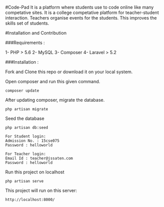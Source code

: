 #Code-Pad
It is a platform where students use to code online like many competative sites. It is a college competative platform for teacher-student interaction.
Teachers organise events for the students. This improves the skills set of students.

#Installation and Contribution

###Requirements :

1- PHP > 5.6
2- MySQL
3- Composer
4- Laravel > 5.2

###Installation :

Fork and Clone this repo or download it on your local system.

Open composer and run this given command.
```
composer update
```

After updating composer, migrate the database.
```
php artisan migrate
```

Seed the database
```
php artisan db:seed
```

```
For Student login:
Admission No. : 15cse075
Password : helloworld

For Teacher login:
Email Id : teacher@jssaten.com
Password : helloworld
```

Run this project on localhost
```
php artisan serve
```

This project will run on this server:
```
http://localhost:8000/
```
